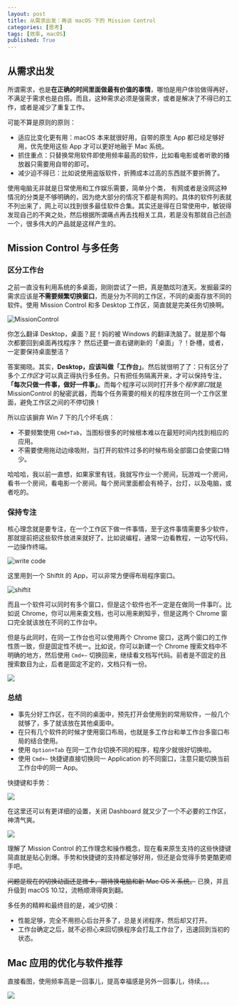 ```yaml
---
layout: post
title: 从需求出发：再谈 macOS 下的 Mission Control
categories: [思考]
tags: [效率, macOS]
published: True
---
```


## 从需求出发

所谓需求，也是**在正确的时间里面做最有价值的事情**，哪怕是用户体验做得再好，不满足于需求也是白搭。而且，这种需求必须是强需求，或者是解决了不得已的工作，或者是减少了重复工作。

可能不算是原则的原则：

- 适应比变化更有用：macOS 本来就很好用，自带的原生 App 都已经足够好用，优先使用这些 App 才可以更好地融于 Mac 系统。
- 抓住重点：只替换常用软件即使用频率最高的软件，比如看电影或者听歌的播放器只需要用自带的即可。
- 减少迫不得已：比如说使用盗版软件，折腾成本过高的东西就不要折腾了。

使用电脑无非就是日常使用和工作娱乐需要，简单分个类，
有网或者是没网这种情况的分类是不够明确的，因为绝大部分的情况下都是有网的。具体的软件列表就不列出来了，网上可以找到很多最佳软件合集。其实还是得在日常使用中，敏锐得发现自己的不爽之处，然后根据所谓痛点再去找相关工具，若是没有那就自己创造一个，很多伟大的产品就是这样产生的。

## Mission Control 与多任务

### 区分工作台

之前一直没有利用系统的多桌面，刚刚尝试了一把，真是酷炫叼渣天。发掘最深的需求应该是**不需要频繁切换窗口**，而是分为不同的工作区，不同的桌面存放不同的软件。使用 Mission Control 和多 Desktop 工作区，简直就是完美任务切换啊。

![MissionControl](https://raw.githubusercontent.com/JimmyLv/images/master/2019/006tNbRwgy1fw2b2hljllj31kw0zk7iy.jpg)

你怎么翻译 Desktop，桌面？屁！妈的被 Windows 的翻译洗脑了。就是那个每次都要回到桌面再找程序？ 然后还要一直右键刷新的「桌面」？！卧槽，或者，一定要保持桌面整洁？

答案揭晓。其实，**Desktop，应该叫做「工作台」**。然后就很明了了：只有区分了多个*工作区*才可以真正得执行多任务。只有把任务隔离开来，才可以保持专注，**「每次只做一件事，做好一件事」**。而每个程序可以同时打开多个*程序窗口*就是 MissionControl 的秘密武器，而每个任务需要的相关的程序放在同一个工作区里面，避免工作区之间的不停切换！

所以应该摒弃 Win 7 下的几个坏毛病：

- 不要频繁使用 `Cmd+Tab`，当图标很多的时候根本难以在最短时间内找到相应的应用。
- 不需要使用拖动边缘吸附，当打开的软件过多的时候布局全部窗口会使窗口特少。

哈哈哈，我以前一直想，如果家里有钱，我就写作业一个房间，玩游戏一个房间，看书一个房间，看电影一个房间。每个房间里面都会有椅子，台灯，以及电脑，或者吃的。

### 保持专注

核心理念就是要专注，在一个工作区下做一件事情，至于这件事情需要多少软件，那就提前把这些软件放进来就好了。比如说编程，通常一边看教程，一边写代码，一边操作终端。

![write code](https://raw.githubusercontent.com/JimmyLv/images/master/2019/006tNbRwgy1fw2b30azykj31kw0zkh5a.jpg)

这里用到一个 ShiftIt 的 App，可以非常方便得布局程序窗口。

![shiftit](https://raw.githubusercontent.com/JimmyLv/images/master/2019/006tNbRwgy1fw2b31ggbfj30mo0tot9j.jpg)

而且一个软件可以同时有多个窗口，但是这个软件也不一定是在做同一件事吖。比如说 Chrome，你可以用来查文档，也可以用来刷知乎，但是这两个 Chrome 窗口完全就该放在不同的工作台中。

但是与此同时，在同一工作台也可以使用两个 Chrome 窗口，这两个窗口的工作性质一致，但是固定性不统一。比如说，你可以新建一个 Chrome 搜索文档中不明确的地方，然后使用 `Cmd+~` 切换回来，继续看文档写代码。前者是不固定的且搜索数目为止，后者是固定不定的，文档只有一份。

![](https://raw.githubusercontent.com/JimmyLv/images/master/2019/006tNbRwgy1fw2b33c94qj31kw0zkkht.jpg)

### 总结

- 事先分好工作区，在不同的桌面中，预先打开会使用到的常用软件，一般几个就够了，多了就该放在其他桌面中。
- 在只有几个软件的时候才使用窗口布局，也就是多工作台和单工作台多窗口布局的结合使用。
- 使用 `Option+Tab` 在同一工作台切换不同的程序，程序少就很好切换啦。
- 使用 `Cmd+~` 快捷键直接切换同一 Application 的不同窗口，注意只能切换当前工作台中的同一 App。

快捷键和手势：

![](https://raw.githubusercontent.com/JimmyLv/images/master/2019/006tNbRwgy1fw2b35jp6xj317c0zy7b6.jpg)

在这里还可以有更详细的设置，关闭 Dashboard 就又少了一个不必要的工作区，神清气爽。

![](https://raw.githubusercontent.com/JimmyLv/images/master/2019/006tNbRwgy1fw2b378ocjj317c12iagk.jpg)

理解了 Mission Control 的工作理念和操作概念，现在看来原生支持的这些快捷键简直就是贴心到爆。手势和快捷键的支持都足够好用，但还是会觉得手势更酷更顺手吧。

~~问题是现在的切换动画还是微卡，期待换电脑和新 Mac OS X 系统。~~ 已换，并且升级到 macOS 10.12，流畅顺滑得爽到翻。

多任务的精粹和最终目的是，减少切换：

- 性能足够，完全不用担心后台开多了，总是关闭程序，然后却又打开。
- 工作台确定之后，就不必担心来回切换程序会打乱工作台了，迅速回到当初的状态。

## Mac 应用的优化与软件推荐

直接看图，使用频率高是一回事儿，提高幸福感是另外一回事儿，待续。。。

![](https://raw.githubusercontent.com/JimmyLv/images/master/2019/006tNbRwgy1fw2b39pxeoj31kw0zkk11.jpg)
